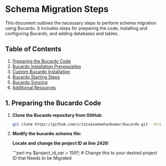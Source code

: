 # Schema Migration Steps

This document outlines the necessary steps to perform schema migration using Bucardo. It includes steps for preparing the code, installing and configuring Bucardo, and adding databases and tables.

## Table of Contents

1. [Preparing the Bucardo Code](#1-preparing-the-bucardo-code)
2. [Bucardo Installation Prerequisites](#2-bucardo-installation-prerequisites)
3. [Custom Bucardo Installation](#3-custom-bucardo-installation)
4. [Bucardo Starting Steps](#4-bucardo-starting-steps)
5. [Bucardo Syncing](#5-bucardo-syncing)
6. [Additional Resources](#6-additional-resources)

## 1. Preparing the Bucardo Code

1. **Clone the Bucardo repository from GitHub:**
   ```bash
   git clone https://github.com/srinivasanmohankumar/bucardo.git --branch schema-migration-v3

2. **Modify the bucardo.schema file:**

    **Locate and change the project ID at line 2426:**

    '''perl
    my $project_id_var = 1597; # Change this to your desired project ID that Needs to be Migrated
